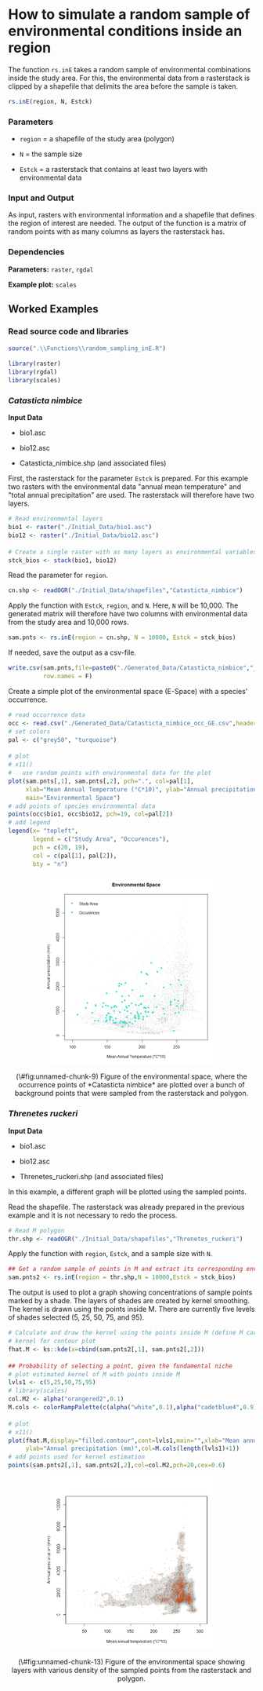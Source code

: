 
# How to simulate a random sample of environmental conditions inside an region

The function `rs.inE` takes a random sample of environmental combinations inside the study area. For this, the environmental data from a rasterstack is clipped by a shapefile that delimits the area before the sample is taken.


```r
rs.inE(region, N, Estck)
```


### Parameters


- `region` = a shapefile of the study area (polygon)

- `N` = the sample size

- `Estck` = a rasterstack that contains at least two layers with environmental data


### Input and Output

As input, rasters with environmental information and a shapefile that defines the region of interest are needed. 
The output of the function is a matrix of random points with as many columns as layers the rasterstack has.


### Dependencies


**Parameters:** `raster`, `rgdal`

**Example plot:** `scales`


## Worked Examples

### Read source code and libraries


```r
source(".\\Functions\\random_sampling_inE.R")
```



```r
library(raster)
library(rgdal)
library(scales)
```


### *Catasticta nimbice*


**Input Data**


- bio1.asc

- bio12.asc

- Catasticta_nimbice.shp (and associated files)


First, the rasterstack for the parameter `Estck` is prepared. For this example two rasters with the environmental data "annual mean temperature" and "total annual precipitation" are used. The rasterstack will therefore have two layers.

```r
# Read environmental layers
bio1 <- raster("./Initial_Data/bio1.asc")
bio12 <- raster("./Initial_Data/bio12.asc")

# Create a single raster with as many layers as environmental variables
stck_bios <- stack(bio1, bio12)
```


Read the parameter for `region`.

```r
cn.shp <- readOGR("./Initial_Data/shapefiles","Catasticta_nimbice")
```


Apply the function with `Estck`, `region`, and `N`. Here, `N` will be 10,000. The generated matrix will therefore have two columns with environmental data from the study area and 10,000 rows.

```r
sam.pnts <- rs.inE(region = cn.shp, N = 10000, Estck = stck_bios)
```


If needed, save the output as a csv-file.

```r
write.csv(sam.pnts,file=paste0("./Generated_Data/Catasticta_nimbice","_M_E.csv"),
          row.names = F)
```


Create a simple plot of the environmental space (E-Space) with a species' occurrence.

```r
# read occurrence data
occ <- read.csv("./Generated_Data/Catasticta_nimbice_occ_GE.csv",header=T) 
# set colors
pal <- c("grey50", "turquoise")

# plot
# x11()
#   use random points with environmental data for the plot
plot(sam.pnts[,1], sam.pnts[,2], pch=".", col=pal[1], 
     xlab="Mean Annual Temperature (°C*10)", ylab="Annual precipitation (mm)", 
     main="Environmental Space") 
# add points of species environmental data
points(occ$bio1, occ$bio12, pch=19, col=pal[2])
# add legend
legend(x= "topleft",
       legend = c("Study Area", "Occurences"),
       pch = c(20, 19),
       col = c(pal[1], pal[2]),
       bty = "n")
```

<div class="figure" style="text-align: center">
<img src="Images/SampleM_Espace.png" alt=" Figure of the environmental space, where the occurrence points of *Catasticta nimbice* are plotted over a bunch of background points that were sampled from the rasterstack and polygon." width="70%" />
<p class="caption">(\#fig:unnamed-chunk-9) Figure of the environmental space, where the occurrence points of *Catasticta nimbice* are plotted over a bunch of background points that were sampled from the rasterstack and polygon.</p>
</div>


### *Threnetes ruckeri*


**Input Data**


- bio1.asc

- bio12.asc

- Threnetes_ruckeri.shp (and associated files)


In this example, a different graph will be plotted using the sampled points.

Read the shapefile. The rasterstack was already prepared in the previous example and it is not necessary to redo the process.

```r
# Read M polygon
thr.shp <- readOGR("./Initial_Data/shapefiles","Threnetes_ruckeri")
```


Apply the function with `region`, `Estck`, and a sample size with `N`.

```r
## Get a random sample of points in M and extract its corresponding environmental values
sam.pnts2 <- rs.inE(region = thr.shp,N = 10000,Estck = stck_bios)
```


The output is used to plot a graph showing concentrations of sample points marked by a shade. The layers of shades are created by kernel smoothing. The kernel is drawn using the points inside M. There are currently five levels of shades selected (5, 25, 50, 75, and 95). 
<!-- what does "probability of selecting a point" here mean? --> 

```r
# Calculate and draw the kernel using the points inside M (define M carefully)
# kernel for contour plot
fhat.M <- ks::kde(x=cbind(sam.pnts2[,1], sam.pnts2[,2]))

## Probability of selecting a point, given the fundamental niche
# plot estimated kernel of M with points inside M
lvls1 <- c(5,25,50,75,95)
# library(scales)
col.M2 <- alpha("orangered2",0.1)
M.cols <- colorRampPalette(c(alpha("white",0.1),alpha("cadetblue4",0.9)))

# plot
# x11()
plot(fhat.M,display="filled.contour",cont=lvls1,main="",xlab="Mean annual temperature (°C*10)",
     ylab="Annual precipitation (mm)",col=M.cols(length(lvls1)+1))
# add points used for kernel estimation
points(sam.pnts2[,1], sam.pnts2[,2],col=col.M2,pch=20,cex=0.6)
```

<div class="figure" style="text-align: center">
<img src="Images/ThR_Kernel_shade.png" alt=" Figure of the environmental space showing layers with various density of the sampled points from the rasterstack and polygon." width="70%" />
<p class="caption">(\#fig:unnamed-chunk-13) Figure of the environmental space showing layers with various density of the sampled points from the rasterstack and polygon.</p>
</div>

